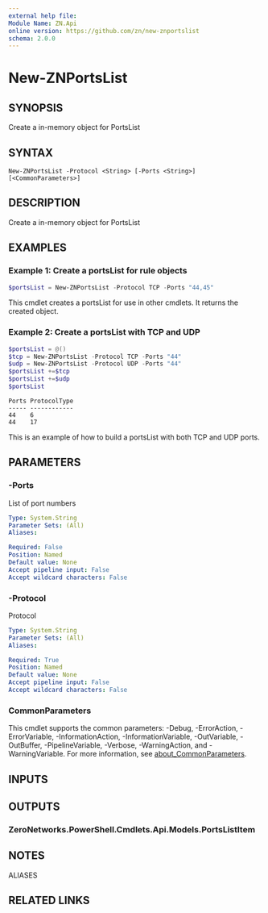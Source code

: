 ```yaml
---
external help file:
Module Name: ZN.Api
online version: https://github.com/zn/new-znportslist
schema: 2.0.0
---
```


# New-ZNPortsList

## SYNOPSIS
Create a in-memory object for PortsList

## SYNTAX

```
New-ZNPortsList -Protocol <String> [-Ports <String>] [<CommonParameters>]
```

## DESCRIPTION
Create a in-memory object for PortsList

## EXAMPLES

### Example 1: Create a portsList for rule objects
```powershell
$portsList = New-ZNPortsList -Protocol TCP -Ports "44,45"
```

This cmdlet creates a portsList for use in other cmdlets.
It returns the created object.

### Example 2: Create a portsList with TCP and UDP
```powershell
$portsList = @()
$tcp = New-ZNPortsList -Protocol TCP -Ports "44"
$udp = New-ZNPortsList -Protocol UDP -Ports "44"
$portsList +=$tcp
$portsList +=$udp
$portsList
```

```output
Ports ProtocolType
----- ------------
44    6
44    17
```

This is an example of how to build a portsList with both TCP and UDP ports.

## PARAMETERS

### -Ports
List of port numbers

```yaml
Type: System.String
Parameter Sets: (All)
Aliases:

Required: False
Position: Named
Default value: None
Accept pipeline input: False
Accept wildcard characters: False
```

### -Protocol
Protocol

```yaml
Type: System.String
Parameter Sets: (All)
Aliases:

Required: True
Position: Named
Default value: None
Accept pipeline input: False
Accept wildcard characters: False
```

### CommonParameters
This cmdlet supports the common parameters: -Debug, -ErrorAction, -ErrorVariable, -InformationAction, -InformationVariable, -OutVariable, -OutBuffer, -PipelineVariable, -Verbose, -WarningAction, and -WarningVariable. For more information, see [about_CommonParameters](http://go.microsoft.com/fwlink/?LinkID=113216).

## INPUTS

## OUTPUTS

### ZeroNetworks.PowerShell.Cmdlets.Api.Models.PortsListItem

## NOTES

ALIASES

## RELATED LINKS

